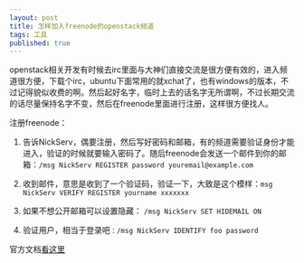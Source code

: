 ```yaml
---
layout: post
title: 怎样加入freenode的openstack频道
tags: 工具
published: true
---
```


openstack相关开发有时候去irc里面与大神们直接交流是很方便有效的，进入频道很方便，下载个irc，ubuntu下面常用的就xchat了，也有windows的版本，不过记得貌似收费的啊。然后起好名字，临时上去的话名字无所谓啊，不过长期交流的话尽量保持名字不变，然后在freenode里面进行注册，这样很方便找人。

注册freenode：

1. 告诉NickServ，偶要注册，然后写好密码和邮箱，有的频道需要验证身份才能进入，验证的时候就要输入密码了。随后freenode会发送一个邮件到你的邮箱：```/msg NickServ REGISTER password youremail@example.com```

2. 收到邮件，意思是收到了一个验证码，验证一下，大致是这个模样：```msg NickServ VERIFY REGISTER yourname xxxxxxx```

3. 如果不想公开邮箱可以设置隐藏： ```/msg NickServ SET HIDEMAIL ON```

4. 验证用户，相当于登录吧```：/msg NickServ IDENTIFY foo password```


官方文档[看这里](http://freenode.net/faq.shtml#nicksetup)
